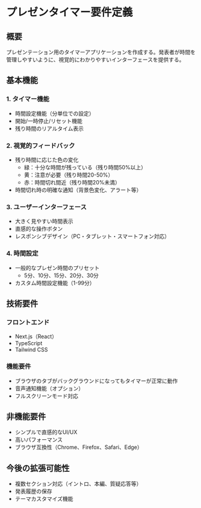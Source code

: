 # プレゼンタイマー要件定義

## 概要
プレゼンテーション用のタイマーアプリケーションを作成する。発表者が時間を管理しやすいように、視覚的にわかりやすいインターフェースを提供する。

## 基本機能

### 1. タイマー機能
- 時間設定機能（分単位での設定）
- 開始/一時停止/リセット機能
- 残り時間のリアルタイム表示

### 2. 視覚的フィードバック
- 残り時間に応じた色の変化
  - 緑：十分な時間が残っている（残り時間50%以上）
  - 黄：注意が必要（残り時間20-50%）
  - 赤：時間切れ間近（残り時間20%未満）
- 時間切れ時の明確な通知（背景色変化、アラート等）

### 3. ユーザーインターフェース
- 大きく見やすい時間表示
- 直感的な操作ボタン
- レスポンシブデザイン（PC・タブレット・スマートフォン対応）

### 4. 時間設定
- 一般的なプレゼン時間のプリセット
  - 5分、10分、15分、20分、30分
- カスタム時間設定機能（1-99分）

## 技術要件

### フロントエンド
- Next.js（React）
- TypeScript
- Tailwind CSS

### 機能要件
- ブラウザのタブがバックグラウンドになってもタイマーが正常に動作
- 音声通知機能（オプション）
- フルスクリーンモード対応

## 非機能要件
- シンプルで直感的なUI/UX
- 高いパフォーマンス
- ブラウザ互換性（Chrome、Firefox、Safari、Edge）

## 今後の拡張可能性
- 複数セクション対応（イントロ、本編、質疑応答等）
- 発表履歴の保存
- テーマカスタマイズ機能
